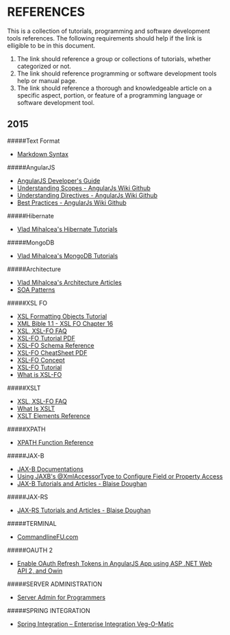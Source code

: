 REFERENCES
==========
This is a collection of tutorials, programming and software development tools references.
The following requirements should help if the link is elligible to be in this document.

1.  The link should reference a group or collections of tutorials, whether categorized or not.
2.  The link should reference programming or software development tools help or manual page.
3.  The link should reference a thorough and knowledgeable article on a specific aspect, portion, or feature of a programming language or software development tool. 

2015
----------

#####Text Format
+   [Markdown Syntax](http://daringfireball.net/projects/markdown)

#####AngularJS
+   [AngularJS Developer's Guide](https://docs.angularjs.org/guide)
+   [Understanding Scopes - AngularJs Wiki Github](https://github.com/angular/angular.js/wiki/Understanding-Scopes)
+   [Understanding Directives - AngularJs Wiki Github](https://github.com/angular/angular.js/wiki/Understanding-Directives)
+   [Best Practices - AngularJs Wiki Github](https://github.com/angular/angular.js/wiki/Best-Practices)

#####Hibernate
+   [Vlad Mihalcea's Hibernate Tutorials](http://vladmihalcea.com/tutorials/hibernate/)

#####MongoDB
+   [Vlad Mihalcea's MongoDB Tutorials](http://vladmihalcea.com/tutorials/mongodb/)

#####Architecture
+   [Vlad Mihalcea's Architecture Articles](http://vladmihalcea.com/category/architecture/)
+   [SOA Patterns](http://soapatterns.org)

#####XSL FO
+   [XSL Formatting Objects Tutorial](http://www.renderx.com/tutorial.html)
+   [XML Bible 1.1 - XSL FO Chapter 16](http://www.cafeconleche.org/books/bible3/chapters/ch16.html)
+   [XSL, XSL-FO FAQ](http://www.dpawson.co.uk/xsl/sect3/xsl-fo.html)
+   [XSL-FO Tutorial PDF](https://www.ecrion.com/help/support/pdf/xsl-fotutorial.pdf)
+   [XSL-FO Schema Reference](http://www.datypic.com/sc/fo11/ss.html)
+   [XSL-FO CheatSheet PDF](http://www.digilife.be/quickreferences/QRC/Extensible%20Stylesheet%20Language%20%28XSL%29%201.0.pdf)
+   [XSL-FO Concept](http://www.mulberrytech.com/papers/Intro2XSL-FO/Intro2XSL-FO.pdf)
+   [XSL-FO Tutorial](https://www.alt-soft.com/tutorial/xslfo_tutorial/intro-toc.html)
+   [What is XSL-FO](http://www.xml.com/pub/a/2002/03/20/xsl-fo.html)

#####XSLT
+   [XSL, XSL-FO FAQ](http://www.dpawson.co.uk/xsl/sect3/xsl-fo.html)
+   [What Is XSLT](http://www.xml.com/pub/a/2000/08/holman/index.html)
+   [XSLT Elements Reference](http://www.w3schools.com/xsl/xsl_w3celementref.asp)

#####XPATH
+   [XPATH Function Reference](http://www.w3schools.com/xpath/xpath_functions.asp)

#####JAX-B
+   [JAX-B Documentations](https://jaxb.java.net/)
+   [Using JAXB's @XmlAccessorType to Configure Field or Property Access](http://blog.bdoughan.com/2011/06/using-jaxbs-xmlaccessortype-to.html)
+   [JAX-B Tutorials and Articles - Blaise Doughan](http://blog.bdoughan.com/search/label/JAXB)

#####JAX-RS
+   [JAX-RS Tutorials and Articles - Blaise Doughan](http://blog.bdoughan.com/search/label/JAX-RS)

#####TERMINAL
+   [CommandlineFU.com](http://www.commandlinefu.com/commands/browse)

#####OAUTH 2
+   [Enable OAuth Refresh Tokens in AngularJS App using ASP .NET Web API 2, and Owin](http://bitoftech.net/2014/07/16/enable-oauth-refresh-tokens-angularjs-app-using-asp-net-web-api-2-owin/)

#####SERVER ADMINISTRATION
+   [Server Admin for Programmers](https://serversforhackers.com/)

#####SPRING INTEGRATION
+   [Spring Integration – Enterprise Integration Veg-O-Matic](http://www.intertech.com/Blog/spring-integration-enterprise-integration-veg-o-matic/)